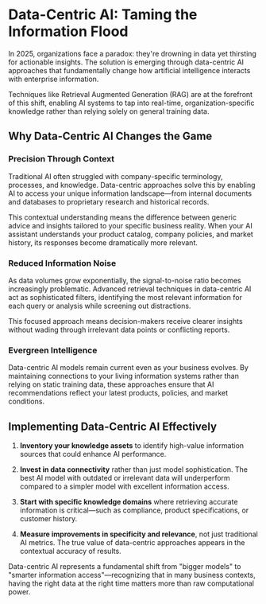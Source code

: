 # Data-Centric AI: Taming the Information Flood

In 2025, organizations face a paradox: they're drowning in data yet thirsting for actionable insights. The solution is emerging through data-centric AI approaches that fundamentally change how artificial intelligence interacts with enterprise information.

Techniques like Retrieval Augmented Generation (RAG) are at the forefront of this shift, enabling AI systems to tap into real-time, organization-specific knowledge rather than relying solely on general training data.

## Why Data-Centric AI Changes the Game

### Precision Through Context
Traditional AI often struggled with company-specific terminology, processes, and knowledge. Data-centric approaches solve this by enabling AI to access your unique information landscape—from internal documents and databases to proprietary research and historical records.

This contextual understanding means the difference between generic advice and insights tailored to your specific business reality. When your AI assistant understands your product catalog, company policies, and market history, its responses become dramatically more relevant.

### Reduced Information Noise
As data volumes grow exponentially, the signal-to-noise ratio becomes increasingly problematic. Advanced retrieval techniques in data-centric AI act as sophisticated filters, identifying the most relevant information for each query or analysis while screening out distractions.

This focused approach means decision-makers receive clearer insights without wading through irrelevant data points or conflicting reports.

### Evergreen Intelligence
Data-centric AI models remain current even as your business evolves. By maintaining connections to your living information systems rather than relying on static training data, these approaches ensure that AI recommendations reflect your latest products, policies, and market conditions.

## Implementing Data-Centric AI Effectively

1. **Inventory your knowledge assets** to identify high-value information sources that could enhance AI performance.

2. **Invest in data connectivity** rather than just model sophistication. The best AI model with outdated or irrelevant data will underperform compared to a simpler model with excellent information access.

3. **Start with specific knowledge domains** where retrieving accurate information is critical—such as compliance, product specifications, or customer history.

4. **Measure improvements in specificity and relevance**, not just traditional AI metrics. The true value of data-centric approaches appears in the contextual accuracy of results.

Data-centric AI represents a fundamental shift from "bigger models" to "smarter information access"—recognizing that in many business contexts, having the right data at the right time matters more than raw computational power.
